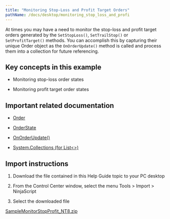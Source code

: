 ```yaml
---
title: "Monitoring Stop-Loss and Profit Target Orders"
pathName: /docs/desktop/monitoring_stop_loss_and_profi
---
```


At times you may have a need to monitor the stop-loss and profit target orders generated by the `SetStopLoss()`, `SetTrailStop()` or `SetProfitTarget()` methods. You can accomplish this by capturing their unique Order object as the `OnOrderUpdate()` method is called and process them into a collection for future referencing.

## Key concepts in this example

- Monitoring stop-loss order states

- Monitoring profit target order states

## Important related documentation

- [Order](/docs/desktop/order)

- [OrderState](/docs/desktop/order)

- [OnOrderUpdate()](/docs/desktop/onorderupdate)

- [System.Collections (for List<>)](https://learn.microsoft.com/en-us/dotnet/api/system.collections?view=netframework-4.8)

## Import instructions

1. Download the file contained in this Help Guide topic to your PC desktop

2. From the Control Center window, select the menu Tools > Import > NinjaScript

3. Select the downloaded file

[SampleMonitorStopProfit_NT8.zip](https://ninjatrader.com/support/helpGuides/nt8/samples/SampleMonitorStopProfit_NT8.zip)

